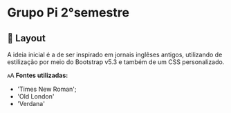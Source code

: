 # Grupo Pi 2°semestre

## 📰 Layout

A ideia inicial é a de ser inspirado em jornais inglêses antigos, utilizando de estilização por meio do Bootstrap v5.3 e também de um CSS personalizado.

🗚 **Fontes utilizadas:**

* 'Times New Roman';
* 'Old London'
* 'Verdana'
